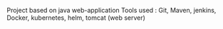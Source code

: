 Project based on java web-application
Tools used : Git, Maven, jenkins, Docker, kubernetes, helm, tomcat (web server)
